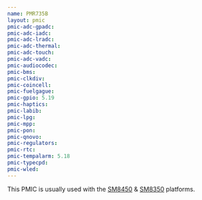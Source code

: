 ```yaml
---
name: PMR735B
layout: pmic
pmic-adc-gpadc:
pmic-adc-iadc:
pmic-adc-lradc:
pmic-adc-thermal:
pmic-adc-touch:
pmic-adc-vadc:
pmic-audiocodec:
pmic-bms:
pmic-clkdiv:
pmic-coincell:
pmic-fuelgague:
pmic-gpio: 5.19
pmic-haptics:
pmic-labib:
pmic-lpg:
pmic-mpp:
pmic-pon:
pmic-qnovo:
pmic-regulators:
pmic-rtc:
pmic-tempalarm: 5.18
pmic-typecpd:
pmic-wled:
---
```

This PMIC is usually used with the [SM8450](../soc/sm8450) & [SM8350](../soc/sm8350) platforms.
